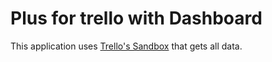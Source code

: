 # Plus for trello with Dashboard

This application uses [Trello's Sandbox](https://developers.trello.com/sandbox 'Trello\'s Sandbox') that gets all data.
